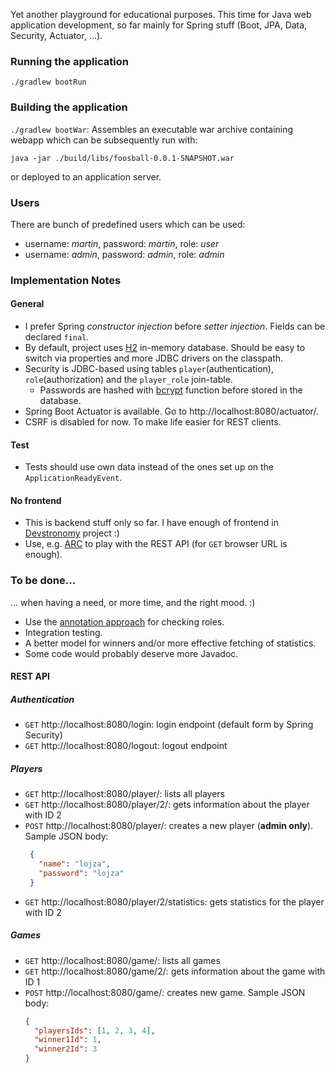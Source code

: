 Yet another playground for educational purposes. This time for Java web application development, so far mainly for
Spring stuff (Boot, JPA, Data, Security, Actuator,  ...).


### Running the application

`./gradlew bootRun`

### Building the application

`./gradlew bootWar`: Assembles an executable war archive containing webapp which can be subsequently run with:

  `java -jar ./build/libs/foosball-0.0.1-SNAPSHOT.war`
  
or deployed to an application server.

### Users

There are bunch of predefined users which can be used:

* username: _martin_, password: _martin_, role: _user_
* username: _admin_, password: _admin_, role: _admin_

### Implementation Notes

#### General
* I prefer Spring _constructor injection_ before _setter injection_. Fields can be declared `final`.
* By default, project uses [H2](http://www.h2database.com/) in-memory database. Should be easy to switch via properties
and more JDBC drivers on the classpath.
* Security is JDBC-based using tables `player`(authentication), `role`(authorization) and the `player_role` join-table.
  * Passwords are hashed with [bcrypt](https://en.wikipedia.org/wiki/Bcrypt) function before stored in the database.
* Spring Boot Actuator is available. Go to http://localhost:8080/actuator/.
* CSRF is disabled for now. To make life easier for REST clients.

#### Test
* Tests should use own data instead of the ones set up on the `ApplicationReadyEvent`.

#### No frontend
* This is backend stuff only so far. I have enough of frontend in [Devstronomy](https://devstronomy.com/) project :)
* Use, e.g. [ARC](https://chrome.google.com/webstore/detail/advanced-rest-client/hgmloofddffdnphfgcellkdfbfbjeloo)
to play with the REST API (for `GET` browser URL is enough).

### To be done...
... when having a need, or more time, and the right mood. :)

* Use the [annotation approach](https://www.baeldung.com/spring-security-expressions-basic.) for checking roles.
* Integration testing.
* A better model for winners and/or more effective fetching of statistics.
* Some code would probably deserve more Javadoc.


#### REST API

##### Authentication
* `GET` http://localhost:8080/login: login endpoint (default form by Spring Security)
* `GET` http://localhost:8080/logout: logout endpoint

##### Players
* `GET` http://localhost:8080/player/: lists all players
* `GET` http://localhost:8080/player/2/: gets information about the player with ID 2
* `POST` http://localhost:8080/player/: creates a new player (**admin only**). Sample JSON body:
   ```json
    {
      "name": "lojza",
      "password": "lojza"
    }
    ```
* `GET` http://localhost:8080/player/2/statistics: gets statistics for the player with ID 2

##### Games
* `GET` http://localhost:8080/game/: lists all games
* `GET` http://localhost:8080/game/2/: gets information about the game with ID 1
* `POST` http://localhost:8080/game/: creates new game. Sample JSON body:
    ```json
    {
      "playersIds": [1, 2, 3, 4],
      "winner1Id": 1,
      "winner2Id": 3
    }
    ```
